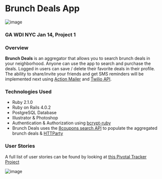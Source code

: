 # Brunch Deals App

![image](http://brunchdeals.me/images/BDM-logo-500px.png)

### GA WDI NYC Jan 14, Project 1

### Overview

**Brunch Deals** is an aggregator that allows you to search brunch deals in your neighborhood.  Anyone can use the app to search and purchase the deals.  Logged in users can save / delete their favorite deals in their profile.   The ability to share/invite your friends and get SMS reminders will be implemented next using [Action Mailer](http://guides.rubyonrails.org/action_mailer_basics.html) and [Twilio API](http://www.twilio.com/docs/api/rest/sending-messages).


### Technologies Used

* Ruby 2.1.0
* Ruby on Rails 4.0.2
* PostgreSQL Database
* Illustrator & Photoshop
* Authentication & Authorization using [bcrypt-ruby](http://bcrypt-ruby.rubyforge.org/)
* Brunch Deals uses the [8coupons search API](http://www.8coupons.com/api/getapi) to populate the aggregated brunch deals & [HTTParty](https://github.com/jnunemaker/httparty)

### User Stories

A full list of user stories can be found by looking at [this Pivotal Tracker Project](https://www.pivotaltracker.com/s/projects/1015716)



![image](http://brunchdeals.me/images/BrunchDealsMe_ERD.png)
